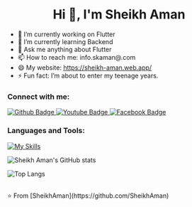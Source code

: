  <h1 align="center">Hi 👋, I'm Sheikh Aman</h1>

- 🔭 I’m currently working on Flutter
- 🌱 I’m currently learning Backend
- 💬 Ask me anything about Flutter 
- 📫 How to reach me: info.skaman@.com
- 😄 My website: https://sheikh-aman.web.app/
- ⚡ Fun fact: I’m about to enter my teenage years.
  
### Connect with me:
<div id="badges">
  <a href="https://github.com/SheikhAman">
    <img src="https://img.shields.io/badge/Github-white?style=for-the-badge&logo=Github&logoColor=black" alt="Github Badge"/>
  </a>
  <a href="https://www.youtube.com/@FlutterCodelab">
    <img src="https://img.shields.io/badge/YouTube-red?style=for-the-badge&logo=youtube&logoColor=white" alt="Youtube Badge"/>
  </a>
  <!--<a href="https://www.instagram.com/SheikhAman">
    <img src="https://img.shields.io/badge/Instagram-purple?style=for-the-badge&logo=instagram&logoColor=white" alt="Instagram Badge"/>
  </a>--> 
   <a href="https://www.facebook.com/sk.aman.3979">
    <img src="https://img.shields.io/badge/Facebook-blue?style=for-the-badge&logo=facebook&logoColor=white" alt="Facebook Badge"/>
  </a>
   <!--<a href="https://twitter.com/SheikhAman">
    <img src="https://img.shields.io/badge/Twitter-blue?style=for-the-badge&logo=twitter&logoColor=white" alt="Twitter Badge"/>
  </a>-->
</div>

### Languages and Tools:
   <!--[![My Skills](https://skillicons.dev/icons?i=flutter,dart,firebase,github,git,postman,figma,xd&perline=5)](https://skillicons.dev)-->
   [![My Skills](https://skillicons.dev/icons?i=flutter,dart,firebase,github,git,postman,figma)](https://skillicons.dev)

![Sheikh Aman's GitHub stats](https://github-readme-stats.vercel.app/api?username=SheikhAman&show_icons=true&theme=dark)

![Top Langs](https://github-readme-stats.vercel.app/api/top-langs/?username=SheikhAman&theme=dark)


<br>
⭐️ From [SheikhAman](https://github.com/SheikhAman)
